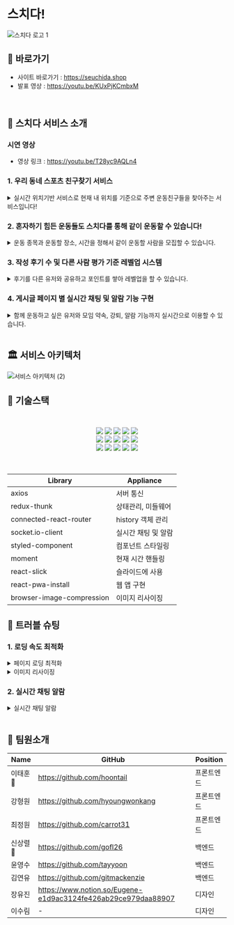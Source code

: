 # 스치다!
  ![스치다 로고 1](https://practice2082.s3.ap-northeast-2.amazonaws.com/Slide+16_9+-+1+(4).png)



## 📍 바로가기
- 사이트 바로가기 : https://seuchida.shop
- 발표 영상 : https://youtu.be/KUxPjKCmbxM

<br>

## 🎉 스치다 서비스 소개

### 시연 영상
- 영상 링크 : https://youtu.be/T28yc9AQLn4

### 1. 우리 동네 스포츠 친구찾기 서비스
  <details> <summary>실시간 위치기반 서비스로 현재 내 위치를 기준으로 주변 운동친구들을 찾아주는 서비스입니다!</summary> <div markdown="1"> 
  <img width='25%' src='https://ifh.cc/g/0BVNnz.jpg'>
  <img width='25%' src='https://ifh.cc/g/x3TpPz.png'> 
  </div>
  </details>


### 2. 혼자하기 힘든 운동들도 스치다를 통해 같이 운동할 수 있습니다!
  <details> <summary>운동 종목과 운동할 장소, 시간을 정해서 같이 운동할 사람을 모집할 수 있습니다.</summary> <div markdown="1">
  <img width='25%' src='https://user-images.githubusercontent.com/101075382/171587157-f7fe62b1-62aa-44b7-ac2a-c6a7eb8097f5.png'> 
  <img width='25%' src='https://user-images.githubusercontent.com/101075382/171531965-6519294c-8a8d-40d1-a687-f524551e4aec.JPG'> 
  <img width='25%' src='https://user-images.githubusercontent.com/101075382/171533020-78f53e3d-2acd-49a3-80cc-c70789f3751f.png'> 
  </div> 
  </details>


### 3. 작성 후기 수 및 다른 사람 평가 기준 레벨업 시스템
  <details> <summary>후기를 다른 유저와 공유하고 포인트를 쌓아 레벨업을 할 수 있습니다.</summary> <div markdown="1">
  <img width='25%' src='https://user-images.githubusercontent.com/101075382/171525541-5f198111-ae51-4160-8a15-63d9c14b4b72.png'>
  <img width='25%' src='https://user-images.githubusercontent.com/101075382/171525884-aef1d9ed-9e32-4511-ac0e-0723f4189760.png'> 
  <img width='25%' src='https://user-images.githubusercontent.com/101075382/171586838-8a294396-145d-457a-991f-8d43af970369.png'> 
  </div> 
  </details>
  
### 4. 게시글 페이지 별 실시간 채팅 및 알람 기능 구현
  <details> <summary>함께 운동하고 싶은 유저와 모임 약속, 강퇴, 알람 기능까지 실시간으로 이용할 수 있습니다.</summary> <div markdown="1">
  <img width='25%' src='https://user-images.githubusercontent.com/101075382/171526375-417493e3-425b-475b-91ac-4006f8fb7e66.png'>
  <img width='25%' src='https://user-images.githubusercontent.com/101075382/171526408-e310bedf-6311-4960-8c9f-546707f258f8.png'> 
  <img width='25%' src='https://user-images.githubusercontent.com/101075382/171526426-6e0c0197-03a3-497a-b6f1-bf450800d543.png'> 
  </div> 
  </details>

<br>

## 🏛 서비스 아키텍처   

![서비스 아키텍처 (2)](https://user-images.githubusercontent.com/101075382/171594436-c20d9b32-aef0-4d34-b7aa-4ae6c9445b7a.png)

## 💠 기술스택
<br>
<p align="center">
<img src="https://img.shields.io/badge/github-181717?style=for-the-badge&logo=github&logoColor=white">
  <img src="https://img.shields.io/badge/github actions-2088FF?style=for-the-badge&logo=github actions&logoColor=white">
<img src="https://img.shields.io/badge/slick-1572B6?style=for-the-badge&logo=slick&logoColor=white">
<img src="https://img.shields.io/badge/pwa-1572B6?style=for-the-badge&logo=pwa&logoColor=white">
<img src="https://img.shields.io/badge/Axios-pink?style=for-the-badge&logo=Axios&logoColor=black">
<br>
<img src="https://img.shields.io/badge/html-E34F26?style=for-the-badge&logo=html5&logoColor=white">
<img src="https://img.shields.io/badge/css-1572B6?style=for-the-badge&logo=css3&logoColor=white">
<img src="https://img.shields.io/badge/javascript-F7DF1E?style=for-the-badge&logo=javascript&logoColor=black">
<img src="https://img.shields.io/badge/React-61DAFB?style=for-the-badge&logo=React&logoColor=black">
<img src="https://img.shields.io/badge/Redux-764ABC?style=for-the-badge&logo=Redux&logoColor=white">
<br>
<img src="https://img.shields.io/badge/Socket.io-010101?style=for-the-badge&logo=Socket.io&logoColor=white">
<img src="https://img.shields.io/badge/CloudFront-D05C4B?style=for-the-badge&logo=CloudFront&logoColor=white">
<img src="https://img.shields.io/badge/Route53-E68B49?style=for-the-badge&logo=Route53s&logoColor=white">
<img src="https://img.shields.io/badge/S3-569A31?style=for-the-badge&logo=S3&logoColor=white">
<img src="https://img.shields.io/badge/styledcomponents-569A31?style=for-the-badge&logo=styledcomponents&logoColor=white">
<br>
<br>
<br>

| Library | Appliance |
| --- | --- |
| axios | 서버 통신 |
| redux-thunk | 상태관리, 미들웨어 |
| connected-react-router | history 객체 관리 |
| socket.io-client | 실시간 채팅 및 알람 |  
| styled-component | 컴포넌트 스타일링 |
| moment | 현재 시간 핸들링 |
| react-slick | 슬라이드에 사용 |
| react-pwa-install | 웹 앱 구현 |
| browser-image-compression | 이미지 리사이징 |
  
## 🚨 트러블 슈팅

  
### 1. 로딩 속도 최적화 
 <details>
  <summary>페이지 로딩 최적화</summary>
  
  * 문제 상황
    - 페이지 로딩이 느려 화면이 늦게 뜨는 현상 발생 
  * 해결 방안
    - 코드 분할
    - 레이지 로딩 
    - 대용량 기본 이미지 압축 
    - 웹폰트 최적화
    - 불필요한 코드 정리 
  * 의견 조율 및 결정
    - 위 5가지 해결방안(코드 스플리팅, 레이지 로딩, 이미지 압축, 웹폰트 최적화, 코드 정리) 모두 적용하여 로딩 속도 현저히 상승. 
    - 적용 전: ![image](https://user-images.githubusercontent.com/100031041/171617385-5eed8aaa-25ed-474b-899b-1cb603a83ae2.png) 
    - 적용 후: ![image](https://user-images.githubusercontent.com/100031041/171617412-f5eff2d7-be16-4469-b09f-12a86e505408.png)
    - ![image](https://user-images.githubusercontent.com/100031041/171617501-fd8da0e5-85a9-4470-a965-f60a413ccb33.png)
    - ![image](https://user-images.githubusercontent.com/100031041/171617522-84d41f5a-0100-4c87-a96e-31bc6b7b2b7d.png)


 </details>
 <details>
  <summary>이미지 리사이징</summary>
   
  * 문제 상황 
    - 이미지가 포함된 게시글 혹은 프로필사진 로드 시, 이미지가 천천히 뜨는 현상 발생
  * 해결 방안 
    - 업로드 시 이미지 압축
  * 의견 조율 및 결정 
    - 앞서 적용시킨 레이지 로딩에도 불구하고 문제상황 해결 안됨 => 라이브러리(browser-image-compression)를 적용해 업로드 시의 이미지를 압축하였고 이전 대비 문제 상황 개선  
    - ![image](https://user-images.githubusercontent.com/100031041/171618012-25beb2a9-628f-4e54-88b7-3e23021ce1e6.png)
    - ![image](https://user-images.githubusercontent.com/100031041/171617947-228b2f65-8904-420a-96e7-9548e8768fec.png)

 </details>
  
  ### 2. 실시간 채팅 알람
 <details>
  <summary>실시간 채팅 알람</summary>
  
  * 문제 상황
    - 알람 수신을 위해 첫 렌더링 화면에서 소켓을 연결하였으나 리렌더링 시 클라이언트와 서버간 중첩연결로 수신되는 데이터가 늘어나는 문제 발생.
  * 해결 방안
    - 메인 페이지 컴포넌트가 아닌 최상위 컴포넌트인 App.js에서 소켓 연결 후, 수신되는 데이터는 Redux로 관리.
  * 의견 조율 및 결정
    - 위 해결방안을 적용하여 새로고침 후에도 모든 페이지에서 실시간 알람을 수신 가능.
   <div markdown="1">
    <img width='25%' src="https://user-images.githubusercontent.com/101075382/171623433-dc7d041a-e0cb-4e04-947e-31a433a0ae70.PNG">
    <img width='25%' src="https://user-images.githubusercontent.com/101075382/171623493-115843b2-9d6c-4598-b424-5161bcf62d5d.PNG">
 </details>


<br>

## 📌 팀원소개



| Name     | GitHub                             | Position  |
| -------- | ---------------------------------- | --------- |
| 이태훈🔰   | https://github.com/hoontail          | 프론트엔드 |
| 강형원   | https://github.com/hyoungwonkang           | 프론트엔드 |
| 최정원   | https://github.com/carrot31       | 프론트엔드 |
| 신상렬🔰   | https://github.com/gofl26        | 백엔드     |
| 윤영수   | https://github.com/tayyoon         | 백엔드     |
| 김연유   |  https://github.com/gitmackenzie      | 백엔드     |
| 장유진   | https://www.notion.so/Eugene-e1d9ac3124fe426ab29ce979daa88907                                  | 디자인     |
| 이수림   | -                                   | 디자인     |

<br />
